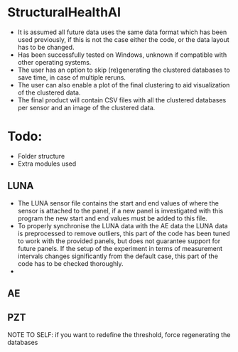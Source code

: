 # StructuralHealthAI

- It is assumed all future data uses the same data format which has been used previously,
  if this is not the case either the code, or the data layout has to be changed.
- Has been successfully tested on Windows, unknown if compatible with other operating systems.
- The user has an option to skip (re)generating the clustered databases to save time, in case of multiple reruns.
- The user can also enable a plot of the final clustering to aid visualization of the clustered data.
- The final product will contain CSV files with all the clustered databases per sensor and an image of the clustered data.

# Todo:

- Folder structure
- Extra modules used

## LUNA

- The LUNA sensor file contains the start and end values of where the sensor is attached to the panel, 
  if a new panel is investigated with this program the new start and end values must be added to this file.
- To properly synchronise the LUNA data with the AE data the LUNA data is preprocessed to remove outliers, 
  this part of the code has been tuned to work with the provided panels, but does not guarantee support for future panels.
  If the setup of the experiment in terms of measurement intervals changes significantly from the default case, this part of
  the code has to be checked thoroughly.
-   

## AE

## PZT

NOTE TO SELF: if you want to redefine the threshold, force regenerating the databases